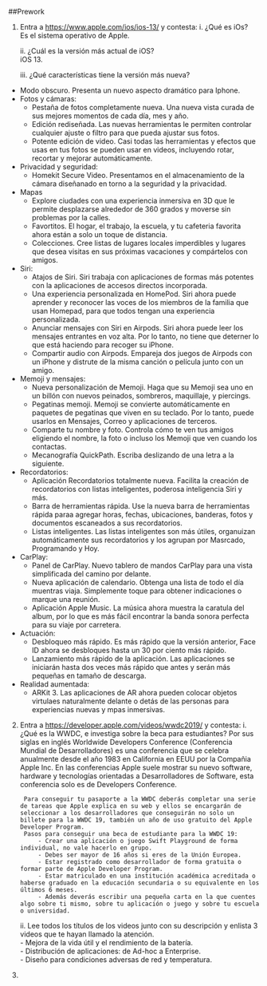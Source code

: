 ##Prework

1. Entra a https://www.apple.com/ios/ios-13/ y contesta:
    i. ¿Qué es iOs?     
        Es el sistema operativo de Apple.

    ii. ¿Cuál es la versión más actual de iOS?      
        iOS 13.

    iii. ¿Qué características tiene la versión más nueva?       
- Modo obscuro. Presenta un nuevo aspecto dramático para Iphone.        
- Fotos y cámaras:       
    * Pestaña de fotos completamente nueva. Una nueva vista curada de sus mejores momentos de cada día, mes y año.      
    * Edición rediseñada. Las nuevas herramientas le permiten controlar cualquier ajuste o filtro para que pueda ajustar sus fotos.     
    * Potente edición de video. Casi todas las herramientas y efectos que usas en tus fotos se pueden usar en videos, incluyendo rotar, recortar y mejorar automáticamente.     
- Privacidad y seguridad:           
    * Homekit Secure Video. Presentamos en el almacenamiento de la cámara diseñanado en torno a la seguridad y la privacidad.       
- Mapas     
    * Explore ciudades con una experiencia inmersiva en 3D que le permite desplazarse alrededor de 360 grados y moverse sin problemas por la calles.        
    * Favortitos. El hogar, el trabajo, la escuela, y tu cafeteria favorita ahora están a solo un toque de distancia.       
    * Colecciones. Cree listas de lugares locales imperdibles y lugares que desea visitas en sus próximas vacaciones y compártelos con amigos.      
- Siri:     
    * Atajos de Siri. Siri trabaja con aplicaciones de formas más potentes con la aplicaciones de accesos directos incorporada.     
    * Una experiencia personalizada en HomePod. Siri ahora puede aprender y reconocer las voces de los miembros de la familia que usan Homepad, para que todos tengan una experiencia personalizada.        
    * Anunciar mensajes con Siri en Airpods. Siri ahora puede leer los mensajes entrantes en voz alta. Por lo tanto, no tiene que deterner lo que está haciendo para recoger su iPhone.     
    * Compartir audio con Airpods. Empareja dos juegos de Airpods con un iPhone y distrute de la misma canción o película junto con un amigo.       
- Memoji y mensajes:        
    * Nueva personalización de Memoji. Haga que su Memoji sea uno en un billón con nuevos peinados, sombreros, maquillaje, y piercings.     
    * Pegatinas memoji. Memoji se convierte automáticamente en paquetes de pegatinas que viven en su teclado. Por lo tanto, puede usarlos en Mensajes, Correo y aplicaciones de terceros.       
    * Comparte tu nombre y foto. Controla cómo te ven tus amigos eligiendo el nombre, la foto o incluso los Memoji que ven cuando los contactas.        
    * Mecanografía QuickPath. Escriba deslizando de una letra a la siguiente.       
- Recordatorios:        
    * Aplicación Recordatorios totalmente nueva. Facilita la creación de recordatorios con listas inteligentes, poderosa inteligencia Siri y más.       
    * Barra de herramientas rápida. Use la nueva barra de herramientas rápida paraa agregar horas, fechas, ubicaciones, banderas, fotos y documentos escaneados a sus recordatorios.        
    * Listas inteligentes. Las listas inteligentes son más útiles, organuizan automáticamente sus recordatorios y los agrupan por Masrcado, Programando y Hoy.      
- CarPlay:      
    * Panel de CarPlay. Nuevo tablero de mandos CarPlay para una vista simplificada del camino por delante.     
    * Nueva aplicación de calendario. Obtenga una lista de todo el día muentras viaja. Simplemente toque para obtener indicaciones o marque una reunión.    
    * Aplicación Apple Music. La música ahora muestra la caratula del album, por lo que es más fácil encontrar la banda sonora perfecta para su viaje por carretera.        
- Actuación:        
    * Desbloqueo más rápido. Es más rápido que la versión anterior, Face ID ahora se desbloques hasta un 30 por ciento más rápido.      
    * Lanzamiento más rápido de la aplicación. Las aplicaciones se iniciarán hasta dos veces más rápido que antes y serán más pequeñas en tamaño de descarga.       
- Realidad aumentada:       
    * ARKit 3. Las aplicaciones de AR ahora pueden colocar objetos virtulaes naturalmente delante o detás de las personas para experiencias nuevas y mpas inmersivas.       


2. Entra a https://developer.apple.com/videos/wwdc2019/ y contesta:
    i. ¿Qué es la WWDC, e investiga sobre la beca para estudiantes?
        Por sus siglas en inglés Worldwide Developers Conference (Conferencia Mundial de Desarrolladores) es una conferencia que se celebra anualmente desde el año 1983 en California en EEUU por la Compañia Apple Inc. En las conferencias Apple suele mostrar su nuevo software, hardware y tecnologías orientadas a Desarrolladores de Software, esta conferencia solo es de Developers Conference.

        Para conseguir tu pasaporte a la WWDC deberás completar una serie de tareas que Apple explica en su web y ellos se encargarán de seleccionar a los desarrolladores que conseguirán no solo un billete para la WWDC 19, también un año de uso gratuito del Apple Developer Program.
        Pasos para conseguir una beca de estudiante para la WWDC 19:
            - Crear una aplicación o juego Swift Playground de forma individual, no vale hacerlo en grupo.
            - Debes ser mayor de 16 años si eres de la Unión Europea.
            - Estar registrado como desarrollador de forma gratuita o formar parte de Apple Developer Program.
            - Estar matriculado en una institución académica acreditada o haberse graduado en la educación secundaria o su equivalente en los últimos 6 meses.
            - Además deverás escribir una pequeña carta en la que cuentes algo sobre ti mismo, sobre tu aplicación o juego y sobre tu escuela o universidad.        
    ii. Lee todos los títulos de los videos junto con su descripción y enlista 3 videos que te hayan llamado la atención.       
        - Mejora de la vida útil y el rendimiento de la batería.        
        - Distribución de aplicaciones: de Ad-hoc a Enterprise.     
        - Diseño para condiciones adversas de red y temperatura.


3. 
